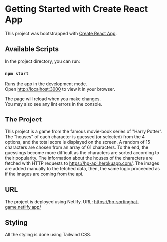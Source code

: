 # Getting Started with Create React App

This project was bootstrapped with [Create React App](https://github.com/facebook/create-react-app).

## Available Scripts

In the project directory, you can run:

### `npm start`

Runs the app in the development mode.\
Open [http://localhost:3000](http://localhost:3000) to view it in your browser.

The page will reload when you make changes.\
You may also see any lint errors in the console.

## The Project

This project is a game from the famous movie-book series of "Harry Potter". The "houses" of each character is guessed (or selected) from the 4 options, and the total score is displayed on the screen. A random of 15 characters are chosen from an array of 61 characters. To the end, the guessings become more difficult as the characters are sorted according to their popularity. The information about the houses of the characters are fetched with HTTP requests to https://hp-api.herokuapp.com/. The images are added manually to the fetched data, then, the same logic proceeded as if the images are coming from the api.

## URL

The project is deployed using Netlify. URL: https://hp-sortinghat-game.netlify.app/

## Styling

All the styling is done using Tailwind CSS.
